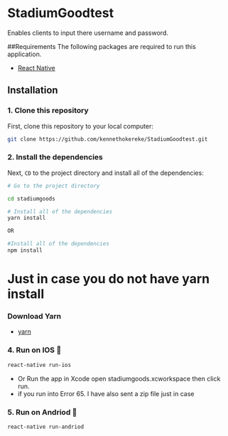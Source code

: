 # StadiumGoodtest

Enables clients to input there username and password.

##Requirements
The following packages are required to run this application.
* [React Native](https://facebook.github.io/react-native/docs/getting-started)

## Installation

### 1. Clone this repository
First, clone this repository to your local computer:

```bash
git clone https://github.com/kennethokereke/StadiumGoodtest.git
```

### 2. Install the dependencies
Next, `CD` to the project directory and install all of the dependencies:

```bash
# Go to the project directory

cd stadiumgoods

# Install all of the dependencies
yarn install

OR

#Install all of the dependencies
npm install
```

# Just in case you do not have yarn install

### Download Yarn
* [yarn](https://yarnpkg.com/lang/en/docs/install/#mac-stable)

### 4. Run on IOS 🎉


```bash
react-native run-ios

```

* Or Run the app in Xcode open stadiumgoods.xcworkspace then click run. 
* if you run into Error 65. I have also sent a zip file just in case

### 5. Run on Andriod 🎉


```bash
react-native run-andriod
```


